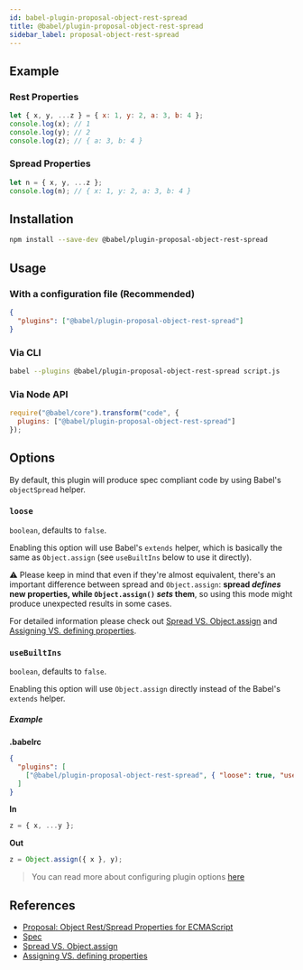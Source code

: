 ```yaml
---
id: babel-plugin-proposal-object-rest-spread
title: @babel/plugin-proposal-object-rest-spread
sidebar_label: proposal-object-rest-spread
---
```


## Example

### Rest Properties

```js
let { x, y, ...z } = { x: 1, y: 2, a: 3, b: 4 };
console.log(x); // 1
console.log(y); // 2
console.log(z); // { a: 3, b: 4 }
```

### Spread Properties

```js
let n = { x, y, ...z };
console.log(n); // { x: 1, y: 2, a: 3, b: 4 }
```

## Installation

```sh
npm install --save-dev @babel/plugin-proposal-object-rest-spread
```

## Usage

### With a configuration file (Recommended)

```json
{
  "plugins": ["@babel/plugin-proposal-object-rest-spread"]
}
```

### Via CLI

```sh
babel --plugins @babel/plugin-proposal-object-rest-spread script.js
```

### Via Node API

```javascript
require("@babel/core").transform("code", {
  plugins: ["@babel/plugin-proposal-object-rest-spread"]
});
```

## Options

By default, this plugin will produce spec compliant code by using Babel's `objectSpread` helper.

### `loose`

`boolean`, defaults to `false`.

Enabling this option will use Babel's `extends` helper, which is basically the same as `Object.assign` (see `useBuiltIns` below to use it directly).

:warning: Please keep in mind that even if they're almost equivalent, there's an important difference between spread and `Object.assign`: **spread _defines_ new properties, while `Object.assign()` _sets_ them**, so using this mode might produce unexpected results in some cases.

For detailed information please check out [Spread VS. Object.assign](http://2ality.com/2016/10/rest-spread-properties.html#spreading-objects-versus-objectassign) and [Assigning VS. defining properties](http://exploringjs.com/es6/ch_oop-besides-classes.html#sec_assigning-vs-defining-properties).


### `useBuiltIns`

`boolean`, defaults to `false`.

Enabling this option will use `Object.assign` directly instead of the Babel's `extends` helper.

##### Example

**.babelrc**

```json
{
  "plugins": [
    ["@babel/plugin-proposal-object-rest-spread", { "loose": true, "useBuiltIns": true }]
  ]
}
```

**In**

```js
z = { x, ...y };
```

**Out**

```js
z = Object.assign({ x }, y);
```

> You can read more about configuring plugin options [here](https://babeljs.io/docs/en/plugins#plugin-options)

## References

* [Proposal: Object Rest/Spread Properties for ECMAScript](https://github.com/tc39/proposal-object-rest-spread)
* [Spec](https://tc39.github.io/proposal-object-rest-spread/)
* [Spread VS. Object.assign](http://2ality.com/2016/10/rest-spread-properties.html#spreading-objects-versus-objectassign)
* [Assigning VS. defining properties](http://exploringjs.com/es6/ch_oop-besides-classes.html#sec_assigning-vs-defining-properties)

